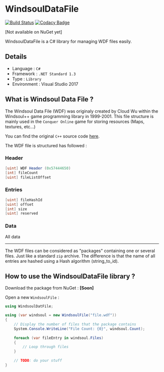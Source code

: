 # WindsoulDataFile

[![Build Status](https://travis-ci.org/Eastrall/WindsoulDataFile.svg?branch=master)](https://travis-ci.org/Eastrall/WindsoulDataFile)
[![Codacy Badge](https://api.codacy.com/project/badge/Grade/2e0d27e6b4b0484d9e22bca534187696)](https://www.codacy.com/app/Eastrall/WindsoulDataFile?utm_source=github.com&amp;utm_medium=referral&amp;utm_content=Eastrall/WindsoulDataFile&amp;utm_campaign=Badge_Grade)

[Not available on NuGet yet]

WindsoulDataFile is a C# library for managing WDF files easily.

## Details 

- Language : `C#`
- Framework : `.NET Standard 1.3`
- Type : `Library`
- Environment : Visual Studio 2017

## What is Windsoul Data File ?

The Windsoul Data File (WDF) was originaly created by Cloud Wu within the Windsoul++ game programming library in 1999-2001. This file structure is mainly used in the `Conquer Online` game for storing resources (Maps, textures, etc...)

You can find the original `C++` source code [here](http://read.pudn.com/downloads76/sourcecode/game/281928/%E9%A3%8E%E9%AD%82/wdfpck.cpp__.htm).

The WDF file is structured has followed :

### Header
```c#
[uint] WDF Header (0x57444650)
[int] fileCount
[uint] fileListOffset
```
	
### Entries
```c#
[uint] fileHashId
[uint] offset
[int] size
[uint] reserved
```
### Data

All data

----


The WDF files can be considered as "packages" containing one or several files. Just like a standard `zip` archive. The difference is that the name of all entries are hashed using a Hash algorithm (string_to_id). 

## How to use the WindsoulDataFile library ?

Download the package from NuGet : **[Soon]**

Open a new `WindsoulFile` :

```c#
using WindsoulDatFile;

using (var windsoul = new WindsoulFile("file.wdf"))
{
    // Display the number of files that the package contains
    System.Console.WriteLine("File Count: {0}", windsoul.Count);
    
    foreach (var fileEntry in windsoul.Files)
    {
        // Loop through files
    }
    
    // TODO: do your stuff
}
```
